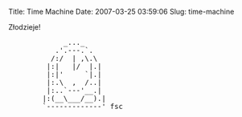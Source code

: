 Title: Time Machine
Date: 2007-03-25 03:59:06
Slug: time-machine

<p>Złodzieje!</p>
<pre>
             _..._
           .'.---.`.
          /:/  | ,\.\
         |:|   |/  |.|
         |:|'     `|.|
         |:.\  ,  /..|
         |:..`---'__.|
        |:(__\___/__).|
        `-------------' fsc
</pre>
